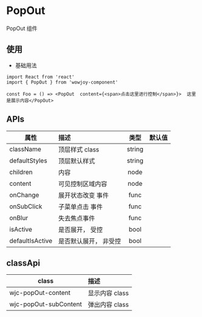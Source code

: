 # PopOut

PopOut 组件

## 使用

- 基础用法

```
import React from 'react'
import { PopOut } from 'wowjoy-component'

const Foo = () => <PopOut  content={<span>点击这里进行控制</span>}>  这里是展示内容</PopOut>
```

## APIs

| 属性            | 描述                  |  类型  | 默认值 |
| --------------- | :-------------------- | :----: | :----: |
| className       | 顶层样式 class        | string |        |
| defaultStyles   | 顶层默认样式          | string |        |
| children        | 内容                  |  node  |        |
| content         | 可见控制区域内容      |  node  |        |
| onChange        | 展开状态改变 事件     |  func  |        |
| onSubClick      | 子菜单点击 事件       |  func  |        |
| onBlur          | 失去焦点事件          |  func  |        |
| isActive        | 是否展开， 受控       |  bool  |        |
| defaultIsActive | 是否默认展开， 非受控 |  bool  |        |

## classApi

| class                 | 描述           |
| --------------------- | :------------- |
| wjc-popOut-content    | 显示内容 class |
| wjc-popOut-subContent | 弹出内容 class |
